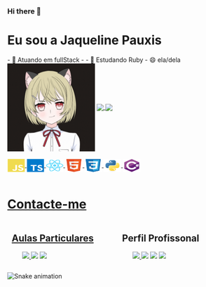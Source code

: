 ### Hi there 👋
<h1> Eu sou a Jaqueline Pauxis </h1>
- 🔭 Atuando em fullStack
- 
- 🌱 Estudando Ruby
- 😄 ela/dela

<div>
<img align="center" width="200" height="200" src="media/gifme.gif">
  <a href="https://github.com/JaquelinePauxis">
  <img height="180em"   align="center" src="https://github-readme-stats.vercel.app/api?username=jaquelinepauxis&show_icons=true&theme=jolly&include_all_commits=true&count_private=true"/>
  <img height="180em"  align="center" src="https://github-readme-stats.vercel.app/api/top-langs/?username=jaquelinepauxis&&layout=compact&hide=shell&theme=jolly"/>
  
</div>
  
  
<div style="display: inline_block">
<div style="display: inline_block"><br>
  <img align="center" alt="Rafa-Js" height="30" width="40" src="https://raw.githubusercontent.com/devicons/devicon/master/icons/javascript/javascript-plain.svg">
  <img align="center" alt="Rafa-Ts" height="30" width="40" src="https://raw.githubusercontent.com/devicons/devicon/master/icons/typescript/typescript-plain.svg">
  <img align="center" alt="Rafa-React" height="30" width="40" src="https://raw.githubusercontent.com/devicons/devicon/master/icons/react/react-original.svg">
  <img align="center" alt="Rafa-HTML" height="30" width="40" src="https://raw.githubusercontent.com/devicons/devicon/master/icons/html5/html5-original.svg">
  <img align="center" alt="Rafa-CSS" height="30" width="40" src="https://raw.githubusercontent.com/devicons/devicon/master/icons/css3/css3-original.svg">
  <img align="center" alt="Rafa-Python" height="30" width="40" src="https://raw.githubusercontent.com/devicons/devicon/master/icons/python/python-original.svg">
  <img align="center" alt="Rafa-Csharp" height="30" width="40" src="https://raw.githubusercontent.com/devicons/devicon/master/icons/csharp/csharp-original.svg">
</div>
<div style="display: inline_block"><br>
</div>
</div>
  

#  Contacte-me

<div style="display: flex; justify-content: space-between;">

  <div style="width: 48%;">
    <h2>Aulas Particulares </h2> 
    <ul>
     <a href="https://www.linkedin.com/in/rafaella-ballerini-45875016a" target="_blank"><img src="https://img.shields.io/badge/-LinkedIn-%230077B5?style=for-the-badge&logo=linkedin&logoColor=white" target="_blank">
  <a href="https://instagram.com/rafaballerini" target="_blank"><img src="https://img.shields.io/badge/-Instagram-%23E4405F?style=for-the-badge&logo=instagram&logoColor=white" target="_blank"></a>
<a href="https://discord.gg/wagxzStdcR" target="_blank"><img src="https://img.shields.io/badge/WhatsApp-25D366?style=for-the-badge&logo=whatsapp&logoColor=white"></a>
    </ul>
  </div>

  <div style="width: 48%;">
    <h2>Perfil Profissonal</h2>
    <ul>
   <a href="https://www.linkedin.com/in/rafaella-ballerini-45875016a" target="_blank"><img src="https://img.shields.io/badge/-LinkedIn-%230077B5?style=for-the-badge&logo=linkedin&logoColor=white" target="_blank">
 <a href="https://instagram.com/rafaballerini" target="_blank"><img src="https://img.shields.io/badge/-Instagram-%23E4405F?style=for-the-badge&logo=instagram&logoColor=white" target="_blank"></a>
 </a>
       <a href="https://discord.gg/wagxzStdcR" target="_blank"><img src="https://img.shields.io/badge/Discord-7289DA?style=for-the-badge&logo=discord&logoColor=white" target="_blank"></a>
   <a href = "mailto:contatorafaballerini@gmail.com"><img src="https://img.shields.io/badge/-Gmail-%23333?style=for-the-badge&logo=gmail&logoColor=white" target="_blank"></a>
    </ul>
  </div>

</div> 
</div>
 

  ![Snake animation](https://github.com/JaquelinePauxis/JaquelinePauxis/media/github-contribution-grid-snake.svg)

</div>



